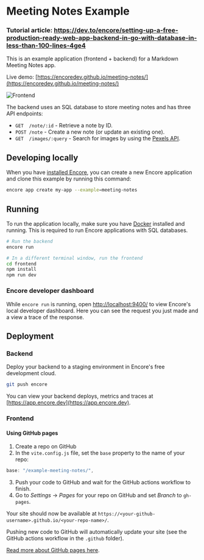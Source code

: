 # Meeting Notes Example

### Tutorial article: https://dev.to/encore/setting-up-a-free-production-ready-web-app-backend-in-go-with-database-in-less-than-100-lines-4ge4

This is an example application (frontend + backend) for a Markdown Meeting Notes app.

Live demo: [https://encoredev.github.io/meeting-notes/](https://encoredev.github.io/meeting-notes/)

![Frontend](./images/demo.gif)

The backend uses an SQL database to store meeting notes and has three API endpoints: 
* `GET  /note/:id` - Retrieve a note by ID.
* `POST /note` - Create a new note (or update an existing one).
* `GET  /images/:query` - Search for images by using the [Pexels API](https://www.pexels.com/api/).

## Developing locally

When you have [installed Encore](https://encore.dev/docs/install), you can create a new Encore application and clone this example by running this command:

```bash
encore app create my-app --example=meeting-notes
```

## Running

To run the application locally, make sure you have [Docker](https://docker.com) installed and running. This is required to run Encore applications with SQL databases.

```bash
# Run the backend
encore run

# In a different terminal window, run the frontend
cd frontend
npm install
npm run dev
```

### Encore developer dashboard

While `encore run` is running, open [http://localhost:9400/](http://localhost:9400/) to view Encore's local developer dashboard.
Here you can see the request you just made and a view a trace of the response.

## Deployment

### Backend

Deploy your backend to a staging environment in Encore's free development cloud.

```bash
git push encore
```

You can view your backend deploys, metrics and traces at [https://app.encore.dev](https://app.encore.dev).

### Frontend

#### Using GitHub pages

1. Create a repo on GitHub
2. In the `vite.config.js` file, set the `base` property to the name of your repo: 
```ts
base: "/example-meeting-notes/",
```
3. Push your code to GitHub and wait for the GitHub actions workflow to finish.
4. Go to *Settings* → *Pages* for your repo on GitHub and set *Branch* to `gh-pages`.

Your site should now be available at `https://<your-github-username>.github.io/<your-repo-name>/`.

Pushing new code to GitHub will automatically update your site (see the GitHub actions workflow in the `.github` folder).

[Read more about GitHub pages here](https://docs.github.com/en/pages/getting-started-with-github-pages/creating-a-github-pages-site).
